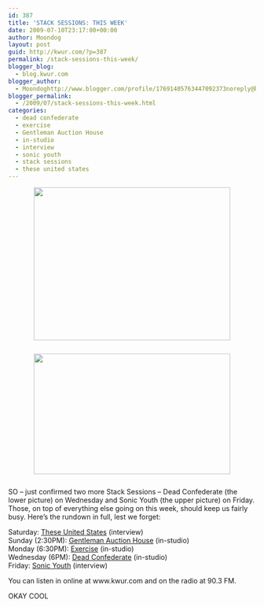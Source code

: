 ```yaml
---
id: 387
title: 'STACK SESSIONS: THIS WEEK'
date: 2009-07-10T23:17:00+00:00
author: Moondog
layout: post
guid: http://kwur.com/?p=387
permalink: /stack-sessions-this-week/
blogger_blog:
  - blog.kwur.com
blogger_author:
  - Moondoghttp://www.blogger.com/profile/17691405763447092373noreply@blogger.com
blogger_permalink:
  - /2009/07/stack-sessions-this-week.html
categories:
  - dead confederate
  - exercise
  - Gentleman Auction House
  - in-studio
  - interview
  - sonic youth
  - stack sessions
  - these united states
---
```

<div class="pf-content">
  <p>
    <a onblur="try {parent.deselectBloggerImageGracefully();} catch(e) {}" href="http://www.kwur.com/blog/uploaded_images/sonic-youth-760012.jpg"><img style="margin: 0px auto 10px; display: block; text-align: center; cursor: pointer; width: 400px; height: 311px;" src="http://www.kwur.com/blog/uploaded_images/sonic-youth-760009.jpg" alt="" border="0" /></a><br /><a onblur="try {parent.deselectBloggerImageGracefully();} catch(e) {}" href="http://www.kwur.com/blog/uploaded_images/Dead.Confederate-788022.jpg"><img style="margin: 0px auto 10px; display: block; text-align: center; cursor: pointer; width: 400px; height: 245px;" src="http://www.kwur.com/blog/uploaded_images/Dead.Confederate-788019.jpg" alt="" border="0" /></a><br />SO &#8211; just confirmed two more Stack Sessions &#8211; Dead Confederate (the lower picture) on Wednesday and Sonic Youth (the upper picture) on Friday. Those, on top of everything else going on this week, should keep us fairly busy. Here&#8217;s the rundown in full, lest we forget:
  </p>
  
  <p>
    Saturday: <a href="http://www.theseunitedstates.net/">These United States</a> (interview)<br />Sunday (2:30PM): <a href="http://www.myspace.com/gentlemanauctionhouse">Gentleman Auction House</a> (in-studio)<br />Monday (6:30PM): <a href="http://exerciseaudio.blogspot.com/">Exercise</a> (in-studio)<br />Wednesday (6PM): <a href="http://www.deadconfederate.com/">Dead Confederate</a> (in-studio)<br />Friday: <a href="http://www.sonicyouth.com">Sonic Youth</a> (interview)
  </p>
  
  <p>
    You can listen in online at www.kwur.com and on the radio at 90.3 FM.
  </p>
  
  <p>
    OKAY COOL
  </p>
</div>